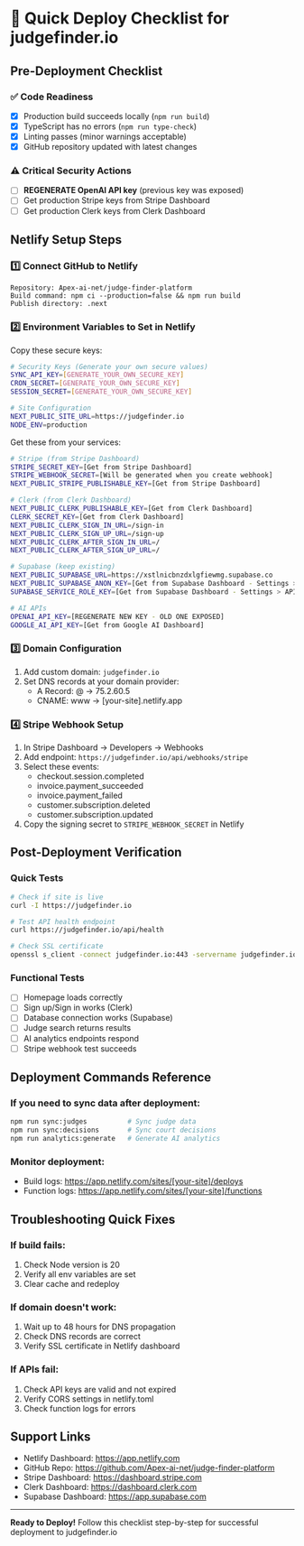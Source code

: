 # 🚀 Quick Deploy Checklist for judgefinder.io

## Pre-Deployment Checklist

### ✅ Code Readiness
- [x] Production build succeeds locally (`npm run build`)
- [x] TypeScript has no errors (`npm run type-check`)
- [x] Linting passes (minor warnings acceptable)
- [x] GitHub repository updated with latest changes

### ⚠️ Critical Security Actions
- [ ] **REGENERATE OpenAI API key** (previous key was exposed)
- [ ] Get production Stripe keys from Stripe Dashboard
- [ ] Get production Clerk keys from Clerk Dashboard

## Netlify Setup Steps

### 1️⃣ Connect GitHub to Netlify
```
Repository: Apex-ai-net/judge-finder-platform
Build command: npm ci --production=false && npm run build
Publish directory: .next
```

### 2️⃣ Environment Variables to Set in Netlify

Copy these secure keys:
```bash
# Security Keys (Generate your own secure values)
SYNC_API_KEY=[GENERATE_YOUR_OWN_SECURE_KEY]
CRON_SECRET=[GENERATE_YOUR_OWN_SECURE_KEY]
SESSION_SECRET=[GENERATE_YOUR_OWN_SECURE_KEY]

# Site Configuration
NEXT_PUBLIC_SITE_URL=https://judgefinder.io
NODE_ENV=production
```

Get these from your services:
```bash
# Stripe (from Stripe Dashboard)
STRIPE_SECRET_KEY=[Get from Stripe Dashboard]
STRIPE_WEBHOOK_SECRET=[Will be generated when you create webhook]
NEXT_PUBLIC_STRIPE_PUBLISHABLE_KEY=[Get from Stripe Dashboard]

# Clerk (from Clerk Dashboard)
NEXT_PUBLIC_CLERK_PUBLISHABLE_KEY=[Get from Clerk Dashboard]
CLERK_SECRET_KEY=[Get from Clerk Dashboard]
NEXT_PUBLIC_CLERK_SIGN_IN_URL=/sign-in
NEXT_PUBLIC_CLERK_SIGN_UP_URL=/sign-up
NEXT_PUBLIC_CLERK_AFTER_SIGN_IN_URL=/
NEXT_PUBLIC_CLERK_AFTER_SIGN_UP_URL=/

# Supabase (keep existing)
NEXT_PUBLIC_SUPABASE_URL=https://xstlnicbnzdxlgfiewmg.supabase.co
NEXT_PUBLIC_SUPABASE_ANON_KEY=[Get from Supabase Dashboard - Settings > API > anon key]
SUPABASE_SERVICE_ROLE_KEY=[Get from Supabase Dashboard - Settings > API > service_role key]

# AI APIs
OPENAI_API_KEY=[REGENERATE NEW KEY - OLD ONE EXPOSED]
GOOGLE_AI_API_KEY=[Get from Google AI Dashboard]
```

### 3️⃣ Domain Configuration
1. Add custom domain: `judgefinder.io`
2. Set DNS records at your domain provider:
   - A Record: @ → 75.2.60.5
   - CNAME: www → [your-site].netlify.app

### 4️⃣ Stripe Webhook Setup
1. In Stripe Dashboard → Developers → Webhooks
2. Add endpoint: `https://judgefinder.io/api/webhooks/stripe`
3. Select these events:
   - checkout.session.completed
   - invoice.payment_succeeded
   - invoice.payment_failed
   - customer.subscription.deleted
   - customer.subscription.updated
4. Copy the signing secret to `STRIPE_WEBHOOK_SECRET` in Netlify

## Post-Deployment Verification

### Quick Tests
```bash
# Check if site is live
curl -I https://judgefinder.io

# Test API health endpoint
curl https://judgefinder.io/api/health

# Check SSL certificate
openssl s_client -connect judgefinder.io:443 -servername judgefinder.io
```

### Functional Tests
- [ ] Homepage loads correctly
- [ ] Sign up/Sign in works (Clerk)
- [ ] Database connection works (Supabase)
- [ ] Judge search returns results
- [ ] AI analytics endpoints respond
- [ ] Stripe webhook test succeeds

## Deployment Commands Reference

### If you need to sync data after deployment:
```bash
npm run sync:judges          # Sync judge data
npm run sync:decisions       # Sync court decisions
npm run analytics:generate   # Generate AI analytics
```

### Monitor deployment:
- Build logs: https://app.netlify.com/sites/[your-site]/deploys
- Function logs: https://app.netlify.com/sites/[your-site]/functions

## Troubleshooting Quick Fixes

### If build fails:
1. Check Node version is 20
2. Verify all env variables are set
3. Clear cache and redeploy

### If domain doesn't work:
1. Wait up to 48 hours for DNS propagation
2. Check DNS records are correct
3. Verify SSL certificate in Netlify dashboard

### If APIs fail:
1. Check API keys are valid and not expired
2. Verify CORS settings in netlify.toml
3. Check function logs for errors

## Support Links
- Netlify Dashboard: https://app.netlify.com
- GitHub Repo: https://github.com/Apex-ai-net/judge-finder-platform
- Stripe Dashboard: https://dashboard.stripe.com
- Clerk Dashboard: https://dashboard.clerk.com
- Supabase Dashboard: https://app.supabase.com

---

**Ready to Deploy!** Follow this checklist step-by-step for successful deployment to judgefinder.io